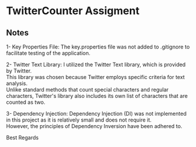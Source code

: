 # TwitterCounter Assigment

## Notes
  1- Key Properties File: The key.properties file was not added to .gitignore to facilitate testing of the application.  

  2- Twitter Text Library: I utilized the Twitter Text library, which is provided by Twitter.  
  This library was chosen because Twitter employs specific criteria for text analysis.   
  Unlike standard methods that count special characters and regular characters, Twitter's library also includes its own list of characters that are counted as two.  

  3- Dependency Injection: Dependency Injection (DI) was not implemented in this project as it is relatively small and does not require it.  
  However, the principles of Dependency Inversion have been adhered to.


Best Regards
